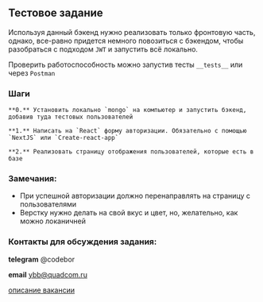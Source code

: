 ## Тестовое задание
Используя данный бэкенд нужно реализовать только фронтовую часть, однако, все-равно придется немного повозиться с бэкендом, чтобы разобраться с подходом `JWT` и запустить всё локально.

Проверить работоспособность можно запустив тесты `__tests__` или через `Postman`

### Шаги
    **0.** Установить локально `mongo` на компьютер и запустить бэкенд, добавив туда тестовых пользователей

    **1.** Написать на `React` форму авторизации. Обязательно с помощью `NextJS` или `Create-react-app`

    **2.** Реализовать страницу отображения пользователей, которые есть в базе

### Замечания:
- При успешной авторизации должно перенаправлять на страницу с пользователями
- Верстку нужно делать на свой вкус и цвет, но, желательно, как можно локаничней

### Контакты для обсуждения задания:

**telegram** @codebor

**email** ybb@quadcom.ru

[описание вакансии](./vacancy.md)